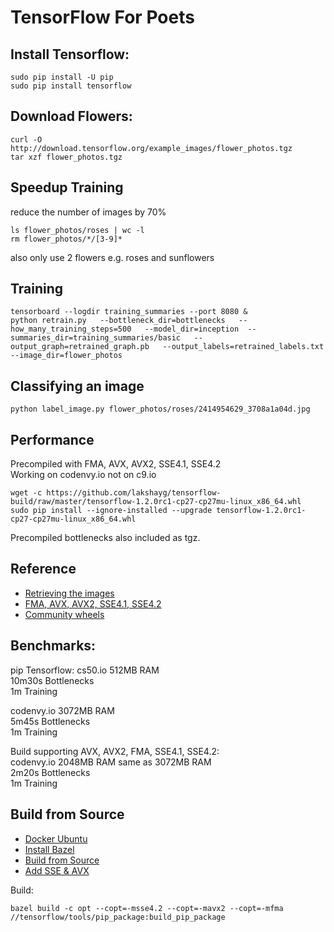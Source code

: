 # TensorFlow For Poets

## Install Tensorflow:

    sudo pip install -U pip  
    sudo pip install tensorflow 

## Download Flowers:

    curl -O http://download.tensorflow.org/example_images/flower_photos.tgz
    tar xzf flower_photos.tgz

## Speedup Training 
reduce the number of images by 70%    

    ls flower_photos/roses | wc -l
    rm flower_photos/*/[3-9]*
also only use 2 flowers e.g. roses and sunflowers

## Training

    tensorboard --logdir training_summaries --port 8080 &
    python retrain.py   --bottleneck_dir=bottlenecks   --how_many_training_steps=500   --model_dir=inception  --summaries_dir=training_summaries/basic   --output_graph=retrained_graph.pb   --output_labels=retrained_labels.txt   --image_dir=flower_photos

## Classifying an image

    python label_image.py flower_photos/roses/2414954629_3708a1a04d.jpg 

## Performance
Precompiled with FMA, AVX, AVX2, SSE4.1, SSE4.2  
Working on codenvy.io not on c9.io  

    wget -c https://github.com/lakshayg/tensorflow-build/raw/master/tensorflow-1.2.0rc1-cp27-cp27mu-linux_x86_64.whl
    sudo pip install --ignore-installed --upgrade tensorflow-1.2.0rc1-cp27-cp27mu-linux_x86_64.whl
    
Precompiled bottlenecks also included as tgz.

## Reference

* [Retrieving the images](https://codelabs.developers.google.com/codelabs/tensorflow-for-poets/#3)  
* [FMA, AVX, AVX2, SSE4.1, SSE4.2](https://github.com/lakshayg/tensorflow-build)
* [Community wheels](https://github.com/yaroslavvb/tensorflow-community-wheels)

## Benchmarks:  
pip Tensorflow:
cs50.io     512MB RAM   
10m30s  Bottlenecks  
1m      Training    

codenvy.io  3072MB RAM  
5m45s   Bottlenecks  
1m      Training    

Build supporting AVX, AVX2, FMA, SSE4.1, SSE4.2:  
codenvy.io  2048MB RAM  same as 3072MB RAM  
2m20s   Bottlenecks  
1m      Training 

## Build from Source
* [Docker Ubuntu](https://hub.docker.com/_/ubuntu/)
* [Install Bazel](https://docs.bazel.build/versions/master/install-ubuntu.html#install-with-installer-ubuntu)
* [Build from Source](https://www.tensorflow.org/install/install_sources#clone_the_tensorflow_repository)
* [Add SSE & AVX](https://stackoverflow.com/questions/41293077/how-to-compile-tensorflow-with-sse4-2-and-avx-instructions)

Build:

    bazel build -c opt --copt=-msse4.2 --copt=-mavx2 --copt=-mfma //tensorflow/tools/pip_package:build_pip_package